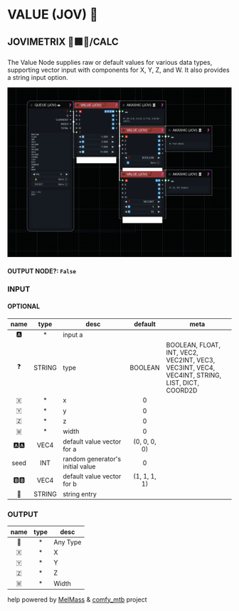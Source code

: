 # VALUE (JOV) 🧬

## JOVIMETRIX 🔺🟩🔵/CALC

The Value Node supplies raw or default values for various data types, supporting vector input with components for X, Y, Z, and W. It also provides a string input option.

![VALUE](https://raw.githubusercontent.com/Amorano/Jovimetrix-examples/master/node/VALUE/VALUE.png)

#### OUTPUT NODE?: `False`

### INPUT

#### OPTIONAL

name | type | desc | default | meta
:---:|:---:|---|:---:|---
🅰️ | * | input a |  | 
❓ | STRING | type | BOOLEAN | BOOLEAN, FLOAT, INT, VEC2,<br>VEC2INT, VEC3, VEC3INT, VEC4,<br>VEC4INT, STRING, LIST, DICT,<br>COORD2D
🇽 | * | x | 0 | 
🇾 | * | y | 0 | 
🇿 | * | z | 0 | 
🇼 | * | width | 0 | 
🅰️🅰️ | VEC4 | default value vector for a | (0, 0, 0, 0) | 
seed | INT | random generator's initial value | 0 | 
🅱️🅱️ | VEC4 | default value vector for b | (1, 1, 1, 1) | 
📝 | STRING | string entry |  | 

### OUTPUT

name | type | desc
:---:|:---:|---
🦄 | * | Any Type 
🇽 | * | X 
🇾 | * | Y 
🇿 | * | Z 
🇼 | * | Width 

help powered by [MelMass](https://github.com/melMass) & [comfy_mtb](https://github.com/melMass/comfy_mtb) project